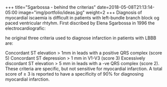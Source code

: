 +++ 
title="Sgarbossa - behind the criterias" 
date=2018-05-08T21:13:14-05:00 
image="img/portfolio/ideas.jpg" weight=2 
+++
Diagnosis of myocardial iscaemia is difficult in patients with left-bundle branch block og paced ventricular rhtyhm. 
First discribed by Elena Sgarbossa in 1996 the electrocardiografic:

he original three criteria used to diagnose infarction in patients with LBBB are:

Concordant ST elevation > 1mm in leads with a positive QRS complex (score 5)
Concordant ST depression > 1 mm in V1-V3 (score 3)
Excessively discordant ST elevation > 5 mm in leads with a -ve QRS complex (score 2).
These criteria are specific, but not sensitive for myocardial infarction. A total score of  ≥ 3 is reported to have a specificity of 90% for diagnosing myocardial infarction.  
